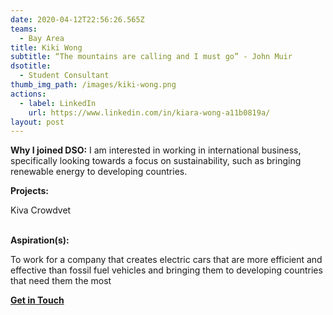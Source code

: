 ```yaml
---
date: 2020-04-12T22:56:26.565Z
teams:
  - Bay Area
title: Kiki Wong
subtitle: “The mountains are calling and I must go” - John Muir
dsotitle:
  - Student Consultant
thumb_img_path: /images/kiki-wong.png
actions:
  - label: LinkedIn
    url: https://www.linkedin.com/in/kiara-wong-a11b0819a/
layout: post
---
```

**Why I joined DSO:** I am interested in working in international business, specifically looking towards a focus on sustainability, such as bringing renewable energy to developing countries.

**Projects:**

Kiva Crowdvet

**\
Aspiration(s):**

To work for a company that creates electric cars that are more efficient and effective than fossil fuel vehicles and bringing them to developing countries that need them the most

**[Get in Touch](kiara.w@dsoglobal.org)**